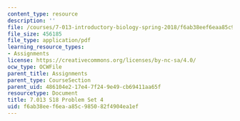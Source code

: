 ```yaml
---
content_type: resource
description: ''
file: /courses/7-013-introductory-biology-spring-2018/f6ab38eef6eaa85c985082f4904ea1ef_MIT7_013s18Pset4Q.pdf
file_size: 456185
file_type: application/pdf
learning_resource_types:
- Assignments
license: https://creativecommons.org/licenses/by-nc-sa/4.0/
ocw_type: OCWFile
parent_title: Assignments
parent_type: CourseSection
parent_uid: 486104e2-17e4-7f24-9e49-cb69411aa65f
resourcetype: Document
title: 7.013 S18 Problem Set 4
uid: f6ab38ee-f6ea-a85c-9850-82f4904ea1ef
---
```

